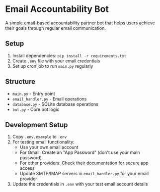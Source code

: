 # Email Accountability Bot

A simple email-based accountability partner bot that helps users achieve their goals through regular email communication.

## Setup

1. Install dependencies: `pip install -r requirements.txt`
2. Create `.env` file with your email credentials
3. Set up cron job to run `main.py` regularly

## Structure

- `main.py` - Entry point
- `email_handler.py` - Email operations
- `database.py` - SQLite database operations
- `bot.py` - Core bot logic 

## Development Setup

1. Copy `.env.example` to `.env`
2. For testing email functionality:
   - Use your own email account
   - For Gmail: Create an "App Password" (don't use your main password)
   - For other providers: Check their documentation for secure app access
   - Update SMTP/IMAP servers in `email_handler.py` for your email provider
3. Update the credentials in `.env` with your test email account details